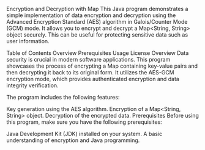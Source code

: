 Encryption and Decryption with Map
This Java program demonstrates a simple implementation of data encryption and decryption using the Advanced Encryption Standard (AES) algorithm in Galois/Counter Mode (GCM) mode. It allows you to encrypt and decrypt a Map<String, String> object securely. This can be useful for protecting sensitive data such as user information.

Table of Contents
Overview
Prerequisites
Usage
License
Overview
Data security is crucial in modern software applications. This program showcases the process of encrypting a Map containing key-value pairs and then decrypting it back to its original form. It utilizes the AES-GCM encryption mode, which provides authenticated encryption and data integrity verification.

The program includes the following features:

Key generation using the AES algorithm.
Encryption of a Map<String, String> object.
Decryption of the encrypted data.
Prerequisites
Before using this program, make sure you have the following prerequisites:

Java Development Kit (JDK) installed on your system.
A basic understanding of encryption and Java programming.